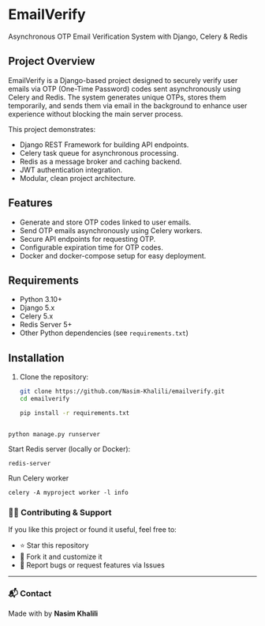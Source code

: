 # EmailVerify
Asynchronous OTP Email Verification System with Django, Celery & Redis

## Project Overview
EmailVerify is a Django-based project designed to securely verify user emails via OTP (One-Time Password) codes sent asynchronously using Celery and Redis. The system generates unique OTPs, stores them temporarily, and sends them via email in the background to enhance user experience without blocking the main server process.

This project demonstrates:
- Django REST Framework for building API endpoints.
- Celery task queue for asynchronous processing.
- Redis as a message broker and caching backend.
- JWT authentication integration.
- Modular, clean project architecture.

## Features
- Generate and store OTP codes linked to user emails.
- Send OTP emails asynchronously using Celery workers.
- Secure API endpoints for requesting OTP.
- Configurable expiration time for OTP codes.
- Docker and docker-compose setup for easy deployment.

## Requirements
- Python 3.10+
- Django 5.x
- Celery 5.x
- Redis Server 5+
- Other Python dependencies (see `requirements.txt`)

## Installation
1. Clone the repository:
   ```bash
   git clone https://github.com/Nasim-Khalili/emailverify.git
   cd emailverify

   pip install -r requirements.txt
  ```
  
  python manage.py runserver
  ```
Start Redis server (locally or Docker):
  ```
  redis-server
 ```
  Run Celery worker
  ```
  celery -A myproject worker -l info
  ```



### 👩‍💻 Contributing & Support

If you like this project or found it useful, feel free to:

- ⭐ Star this repository  
- 🍴 Fork it and customize it  
- 🐛 Report bugs or request features via Issues  

---

### 📬 Contact

Made with  by **Nasim Khalili**  


